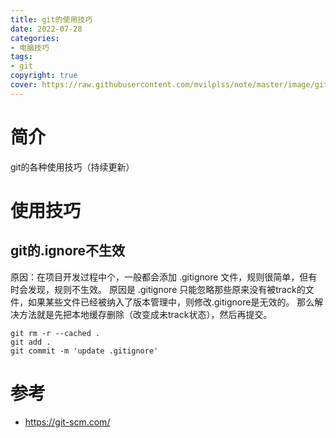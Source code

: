 ```yaml
---
title: git的使用技巧
date: 2022-07-28
categories:
- 电脑技巧 
tags:
- git
copyright: true
cover: https://raw.githubusercontent.com/mvilplss/note/master/image/git.png
---
```

# 简介
git的各种使用技巧（持续更新）

# 使用技巧
## git的.ignore不生效
原因：在项目开发过程中个，一般都会添加 .gitignore 文件，规则很简单，但有时会发现，规则不生效。
原因是 .gitignore 只能忽略那些原来没有被track的文件，如果某些文件已经被纳入了版本管理中，则修改.gitignore是无效的。
那么解决方法就是先把本地缓存删除（改变成未track状态），然后再提交。
```
git rm -r --cached .
git add .
git commit -m 'update .gitignore'
```

# 参考
- https://git-scm.com/